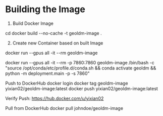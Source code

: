 # Building the Image

1. Build Docker Image

cd 
docker build --no-cache -t geoldm-image .

2. Create new Container based on built Image

docker run --gpus all -it --rm geoldm-image

docker run --gpus all -it --rm -p 7860:7860 geoldm-image /bin/bash -c "source /opt/conda/etc/profile.d/conda.sh && conda activate geoldm && python -m deployment.main -p -s 7860"




Push to DockerHub
docker login
docker tag geoldm-image yixian02/geoldm-image:latest
docker push yixian02/geoldm-image:latest

Verify Push:
https://hub.docker.com/u/yixian02


Pull from DockerHub
docker pull johndoe/geoldm-image